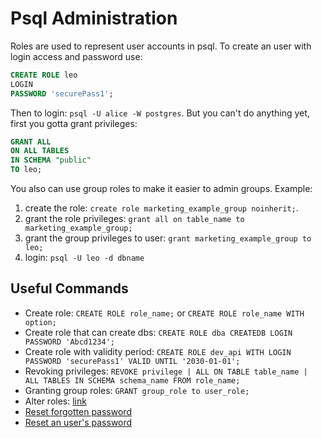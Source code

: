# Psql Administration

Roles are used to represent user accounts in psql. To create an user with login access and password use:

```sql
CREATE ROLE leo 
LOGIN 
PASSWORD 'securePass1';
```

Then to login: `psql -U alice -W postgres`. But you can't do anything yet, first you gotta grant privileges:

```sql
GRANT ALL
ON ALL TABLES
IN SCHEMA "public"
TO leo;
```

You also can use group roles to make it easier to admin groups. Example:

1. create the role: `create role marketing_example_group noinherit;`.
2. grant the role privileges: `grant all on table_name to marketing_example_group;`
3. grant the group privileges to user: `grant marketing_example_group to leo;`
4. login: `psql -U leo -d dbname`

## Useful Commands

- Create role: `CREATE ROLE role_name;` or `CREATE ROLE role_name WITH option;`
- Create role that can create dbs: `CREATE ROLE dba CREATEDB LOGIN PASSWORD 'Abcd1234';`
- Create role with validity period: `CREATE ROLE dev_api WITH LOGIN PASSWORD 'securePass1' VALID UNTIL '2030-01-01';`
- Revoking privileges: `REVOKE privilege | ALL ON TABLE table_name |  ALL TABLES IN SCHEMA schema_name FROM role_name;`
- Granting group roles: `GRANT group_role to user_role;`
- Alter roles: [link](https://www.postgresqltutorial.com/postgresql-administration/postgresql-alter-role/)
- [Reset forgotten password](https://www.postgresqltutorial.com/postgresql-administration/postgresql-reset-password/)
- [Reset an user's password](https://www.postgresqltutorial.com/postgresql-administration/postgresql-change-password/)

